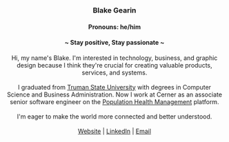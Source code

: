 <!--
### Hi there 👋
**blakegearin/blakegearin** is a ✨ _special_ ✨ repository because its `README.md` (this file) appears on your GitHub profile.

Here are some ideas to get you started:

- 🔭 I’m currently working on ...
- 🌱 I’m currently learning ...
- 👯 I’m looking to collaborate on ...
- 🤔 I’m looking for help with ...
- 💬 Ask me about ...
- 📫 How to reach me: ...
- 😄 Pronouns: ...
- ⚡ Fun fact: ...
-->

<h3 align="center">Blake Gearin</h3>
<h4 align="center">Pronouns: he/him</h4>
<h4 align="center">~ Stay positive, Stay passionate ~</h4>

<p align="center">
  Hi, my name's Blake. I'm interested in technology, business, and graphic design because I think they're crucial for creating valuable products, services, and systems.
  <br>
  <br>
  I graduated from
  <a href="https://www.truman.edu/">Truman State University</a>
  with degrees in Computer Science and Business Administration. Now I work at Cerner as an associate senior software engineer on the
  <a href="https://www.cerner.com/solutions/population-health-management">Population Health Management</a>
  platform.
  <br>
  <br>
  I'm eager to make the world more connected and better understood.
  <br>
  <br>
  <a href="http://blakegear.in">Website</a>  |  <a href="https://www.linkedin.com/in/blake-gearin">LinkedIn</a>  |  <a href="mailto:bl@kegear.in">Email</a>
</p>
